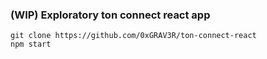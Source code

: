 ### (WIP) Exploratory ton connect react app

```
git clone https://github.com/0xGRAV3R/ton-connect-react
npm start 
```
